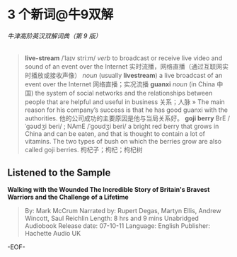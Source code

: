 # 3 个新词@牛9双解

###### 牛津高阶英汉双解词典（第 9 版）
>**live-stream**  /ˈlaɪv striːm/
*verb*
to broadcast or receive live video and sound of an event over the Internet 实时流播，网络直播（通过互联网实时播放或接收声像）
*noun*
(usually **livestream**)
a live broadcast of an event over the Internet 网络直播；实况流播
**guanxi**
*noun*
(in China 中国) the system of social networks and the relationships between people that are helpful and useful in business 关系；人脉
» The main reason for his company’s success is that he has good guanxi with the authorities. 他的公司成功的主要原因是他与当局关系好。
**goji berry** BrE /ˈɡəʊdʒi beri/ ; NAmE /ˈɡoʊdʒi beri/
a bright red berry that grows in China and can be eaten, and that is thought to contain a lot of vitamins. The two types of bush on which the berries grow are also called goji berries. 枸杞子；枸杞；枸杞树

## Listened to the Sample
**Walking with the Wounded
The Incredible Story of Britain's Bravest Warriors and the Challenge of a Lifetime**
>By: Mark McCrum
Narrated by: Rupert Degas, Martyn Ellis, Andrew Wincott, Saul Reichlin
Length: 8 hrs and 9 mins
Unabridged Audiobook
Release date: 07-10-11
Language: English
Publisher: Hachette Audio UK



-EOF-

